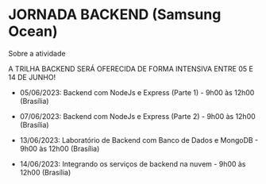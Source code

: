 # JORNADA BACKEND (Samsung Ocean)

Sobre a atividade

A TRILHA BACKEND SERÁ OFERECIDA DE FORMA INTENSIVA ENTRE 05 E 14 DE JUNHO!

- 05/06/2023: Backend com NodeJs e Express (Parte 1) - 9h00 às 12h00 (Brasília)

- 07/06/2023: Backend com NodeJs e Express (Parte 2) - 9h00 às 12h00 (Brasília)

- 13/06/2023: Laboratório de Backend com Banco de Dados e MongoDB - 9h00 às 12h00 (Brasília)

- 14/06/2023: Integrando os serviços de backend na nuvem - 9h00 às 12h00 (Brasília)
